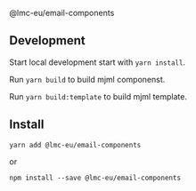 @lmc-eu/email-components

## Development

Start local development start with `yarn install`.

Run `yarn build` to build mjml componenst.

Run `yarn build:template` to build mjml template.

## Install

```shell
yarn add @lmc-eu/email-components
```

or

```shell
npm install --save @lmc-eu/email-components
```
